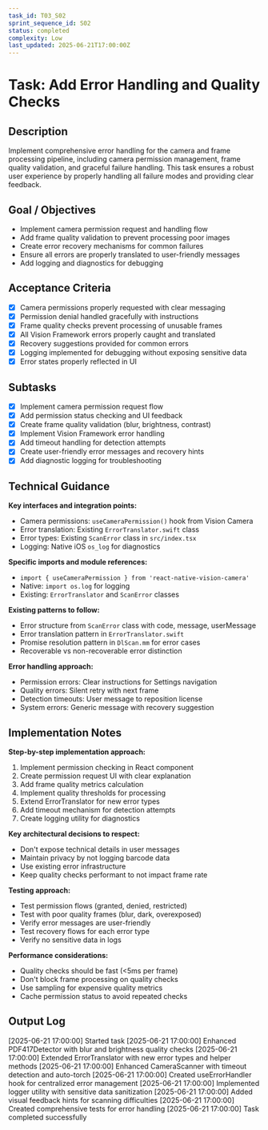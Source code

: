 ```yaml
---
task_id: T03_S02
sprint_sequence_id: S02
status: completed
complexity: Low
last_updated: 2025-06-21T17:00:00Z
---
```


# Task: Add Error Handling and Quality Checks

## Description
Implement comprehensive error handling for the camera and frame processing pipeline, including camera permission management, frame quality validation, and graceful failure handling. This task ensures a robust user experience by properly handling all failure modes and providing clear feedback.

## Goal / Objectives
- Implement camera permission request and handling flow
- Add frame quality validation to prevent processing poor images
- Create error recovery mechanisms for common failures
- Ensure all errors are properly translated to user-friendly messages
- Add logging and diagnostics for debugging

## Acceptance Criteria
- [x] Camera permissions properly requested with clear messaging
- [x] Permission denial handled gracefully with instructions
- [x] Frame quality checks prevent processing of unusable frames
- [x] All Vision Framework errors properly caught and translated
- [x] Recovery suggestions provided for common errors
- [x] Logging implemented for debugging without exposing sensitive data
- [x] Error states properly reflected in UI

## Subtasks
- [x] Implement camera permission request flow
- [x] Add permission status checking and UI feedback
- [x] Create frame quality validation (blur, brightness, contrast)
- [x] Implement Vision Framework error handling
- [x] Add timeout handling for detection attempts
- [x] Create user-friendly error messages and recovery hints
- [x] Add diagnostic logging for troubleshooting

## Technical Guidance

**Key interfaces and integration points:**
- Camera permissions: `useCameraPermission()` hook from Vision Camera
- Error translation: Existing `ErrorTranslator.swift` class
- Error types: Existing `ScanError` class in `src/index.tsx`
- Logging: Native iOS `os_log` for diagnostics

**Specific imports and module references:**
- `import { useCameraPermission } from 'react-native-vision-camera'`
- Native: `import os.log` for logging
- Existing: `ErrorTranslator` and `ScanError` classes

**Existing patterns to follow:**
- Error structure from `ScanError` class with code, message, userMessage
- Error translation pattern in `ErrorTranslator.swift`
- Promise resolution pattern in `DlScan.mm` for error cases
- Recoverable vs non-recoverable error distinction

**Error handling approach:**
- Permission errors: Clear instructions for Settings navigation
- Quality errors: Silent retry with next frame
- Detection timeouts: User message to reposition license
- System errors: Generic message with recovery suggestion

## Implementation Notes

**Step-by-step implementation approach:**
1. Implement permission checking in React component
2. Create permission request UI with clear explanation
3. Add frame quality metrics calculation
4. Implement quality thresholds for processing
5. Extend ErrorTranslator for new error types
6. Add timeout mechanism for detection attempts
7. Create logging utility for diagnostics

**Key architectural decisions to respect:**
- Don't expose technical details in user messages
- Maintain privacy by not logging barcode data
- Use existing error infrastructure
- Keep quality checks performant to not impact frame rate

**Testing approach:**
- Test permission flows (granted, denied, restricted)
- Test with poor quality frames (blur, dark, overexposed)
- Verify error messages are user-friendly
- Test recovery flows for each error type
- Verify no sensitive data in logs

**Performance considerations:**
- Quality checks should be fast (<5ms per frame)
- Don't block frame processing on quality checks
- Use sampling for expensive quality metrics
- Cache permission status to avoid repeated checks

## Output Log

[2025-06-21 17:00:00] Started task
[2025-06-21 17:00:00] Enhanced PDF417Detector with blur and brightness quality checks
[2025-06-21 17:00:00] Extended ErrorTranslator with new error types and helper methods
[2025-06-21 17:00:00] Enhanced CameraScanner with timeout detection and auto-torch
[2025-06-21 17:00:00] Created useErrorHandler hook for centralized error management
[2025-06-21 17:00:00] Implemented logger utility with sensitive data sanitization
[2025-06-21 17:00:00] Added visual feedback hints for scanning difficulties
[2025-06-21 17:00:00] Created comprehensive tests for error handling
[2025-06-21 17:00:00] Task completed successfully
